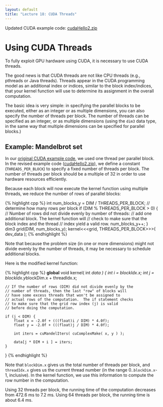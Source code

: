 ```yaml
---
layout: default
title: "Lecture 18: CUDA Threads"
---
```


Updated CUDA example code: [cudaHello2.zip](cudaHello2.zip)

# Using CUDA Threads

To fully exploit GPU hardware using CUDA, it is necessary to use CUDA threads.

The good news is that CUDA threads are not like CPU threads (e.g., pthreads or Java threads).  Threads appear in the CUDA programming model as an additional index or indices, similar to the block index/indices, that your kernel function will use to determine its assignment in the overall computation.

The basic idea is very simple: in specifying the parallel blocks to be executed, either as an integer or as multiple dimensions, you can also specify the number of threads per block.  The number of threads can be specified as an integer, or as multiple dimensions (using the `dim3` data type, in the same way that multiple dimensions can be specified for parallel blocks.)

## Example: Mandelbrot set

In our [original CUDA example code](cudaHello.zip), we used one thread per parallel block.  In the revised example code ([cudaHello2.zip](cudaHello2.zip)), we define a constant (`THREADS_PER_BLOCK`) to specify a fixed number of threads per block.  The number of threads per block should be a multiple of 32 in order to use hardware resources efficiently.

Because each block will now execute the kernel function using multiple threads, we reduce the number of rows of parallel blocks:

{% highlight cpp %}
int num_blocks_y = DIM / THREADS_PER_BLOCK; // determine how many rows per block
if (DIM % THREADS_PER_BLOCK > 0) {
	// Number of rows did not divide evenly by number of threads:
	// add one additional block.  The kernel function will
	// check to make sure that the block index and the thread
	// index yield a valid row.
	num_blocks_y++;
}
dim3 grid(DIM, num_blocks_y);
kernel<<<grid, THREADS_PER_BLOCK>>>( dev_data );
{% endhighlight %}

Note that because the problem size (in one or more dimensions) might not divide evenly by the number of threads, it may be necessary to schedule additional blocks.

Here is the modified kernel function:

{% highlight cpp %}
__global__ void kernel( int *data )
{
	int i = blockIdx.x;
	int j = blockIdx.y*blockDim.x + threadIdx.x;

	// If the number of rows (DIM) did not divide evenly by the
	// number of threads, then the last "row" of blocks will
	// have some excess threads that won't be assigned to
	// actual rows of the computation.  The if statement checks
	// to make sure that the grid row index (j) is valid
	// before doing the computation.

	if (j < DIM) {
		float x = -2.0f + (((float)i / DIM) * 4.0f);
		float y = -2.0f + (((float)j / DIM) * 4.0f);

		int iters = cuMandelIters( cuComplexMake( x, y ) );

		data[j * DIM + i ] = iters;
	}
}
{% endhighlight %}

Note that `blockDim.x` gives us the total number of threads per block, and `threadIdx.x` gives us the current thread number (in the range 0..`blockDim.x`-1, inclusive).  In the kernel function, we use this information to compute the row number in the computation.

Using 32 threads per block, the running time of the computation decreases from 472.6 ms to 7.2 ms.  Using 64 threads per block, the running time is about 6.4 ms.

<!-- vim:set wrap: ­-->
<!-- vim:set linebreak: -->
<!-- vim:set nolist: -->
